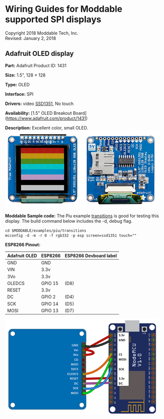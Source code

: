 # Wiring Guides for Moddable supported SPI displays

Copyright 2018 Moddable Tech, Inc.  
Revised: January 2, 2018


## Adafruit OLED display
**Part:** Adafruit Product ID: 1431 

**Size:** 1.5", 128 × 128

**Type:** OLED

**Interface:** SPI

**Drivers:** video [SSD1351](../../documentation/drivers/ssd1351/ssd1351.md), No touch

**Availability:** [1.5" OLED Breakout Board] (https://www.adafruit.com/product/1431)

**Description:** Excellent color, small OLED. 
![Generic SPI Display](images/adafruit-oled.jpg)

**Moddable Sample code:** The Piu example [transitions](../../examples/piu/transitions/) is good for testing this display. The build command below includes the -d, debug flag.

```
cd $MODDABLE/examples/piu/transitions
mcconfig -d -m -r 0 -f rgb332 -p esp screen=ssd1351 touch="" 
```


**ESP8266 Pinout:**

| Adafruit OLED | ESP8266 | ESP8266 Devboard label
| --- | --- | --- |
| GND | GND | 
| VIN | 3.3v | 
| 3Vo | 3.3v | 
| OLEDCS | GPIO 15| (D8)
| RESET | 3.3v  | 
| DC | GPIO 2 | (D4)
| SCK | GPIO 14 | (D5)
| MOSI | GPIO 13 | (D7)

![Generic 2.4"-2.8" wiring illustration](images/adafruit-oled-wiring2.png)

